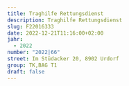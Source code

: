 ```yaml
---
title: Traghilfe Rettungsdienst
description: Traghilfe Rettungsdienst
slug: F22016333
date: 2022-12-21T11:16:00+02:00
jahr:
  - 2022
number: "2022|66"
street: Im Stüdacker 20, 8902 Urdorf
group: TK,BAG T1
draft: false
---
```

